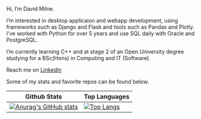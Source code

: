 Hi, I’m  David Milne.

I’m interested in desktop applicaion and webapp development, using frameworks such as Django and Flask and tools such as Pandas and Plotly. I've worked with Python for over 5 years and use SQL daily with Oracle and PostgreSQL.

I’m currently learning C++ and at stage 2 of an Open University degree studying for a BSc(Hons) in Computing and IT (Software).

Reach me on [LinkedIn](https://www.linkedin.com/in/david-milne-a508696a/)

Some of my stats and favorite repos can be found below.

<!---
DaveM86/DaveM86 is a ✨ special ✨ repository because its `README.md` (this file) appears on your GitHub profile.
You can click the Preview link to take a look at your changes.
--->
| Github Stats | Top Languages |
| --- | --- |
| [![Anurag's GitHub stats](https://github-readme-stats.vercel.app/api?username=davem86&theme=onedark&hide=contribs,prs)](https://github.com/anuraghazra/github-readme-stats) | [![Top Langs](https://github-readme-stats.vercel.app/api/top-langs/?username=davem86&layout=compact&theme=onedark)](https://github.com/anuraghazra/github-readme-stats) |

<!---
[![Readme Card](https://github-readme-stats.vercel.app/api/pin/?username=davem86&repo=Status_Dashboard&theme=radical)](https://github.com/anuraghazra/github-readme-stats)  
[![Readme Card](https://github-readme-stats.vercel.app/api/pin/?username=davem86&repo=Authentication&theme=radical)](https://github.com/anuraghazra/)
--->

<!---
#alternative way to layout images
<a href="https://github.com/anuraghazra/github-readme-stats">
  <img align="center" src="https://github-readme-stats.vercel.app/api?username=davem86&theme=radical" />
</a>
<a href="https://github.com/anuraghazra/convoychat">
  <img align="center" src="https://github-readme-stats.vercel.app/api/top-langs/?username=davem86&layout=compact&theme=radical"/>
</a>
--->
